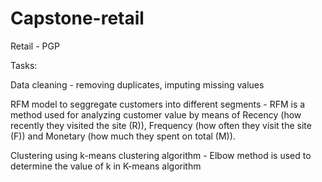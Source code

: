 # Capstone-retail

Retail - PGP

Tasks:

Data cleaning - removing duplicates, imputing missing values

RFM model to seggregate customers into different segments - RFM is a method used for analyzing customer value by means of Recency (how recently they visited the site (R)),                                                                    Frequency (how often they visit the site (F)) and Monetary (how much they spent on total (M)).

Clustering using k-means clustering algorithm - Elbow method is used to determine the value of k in K-means algorithm
